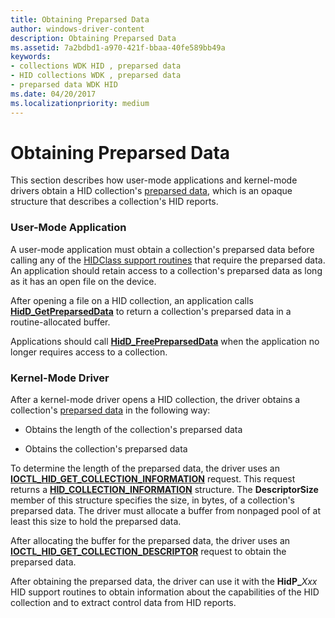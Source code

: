 ```yaml
---
title: Obtaining Preparsed Data
author: windows-driver-content
description: Obtaining Preparsed Data
ms.assetid: 7a2bdbd1-a970-421f-bbaa-40fe589bb49a
keywords:
- collections WDK HID , preparsed data
- HID collections WDK , preparsed data
- preparsed data WDK HID
ms.date: 04/20/2017
ms.localizationpriority: medium
---
```


# Obtaining Preparsed Data





This section describes how user-mode applications and kernel-mode drivers obtain a HID collection's [preparsed data](preparsed-data.md), which is an opaque structure that describes a collection's HID reports.

### User-Mode Application

A user-mode application must obtain a collection's preparsed data before calling any of the [HIDClass support routines](https://msdn.microsoft.com/library/windows/hardware/ff538865) that require the preparsed data. An application should retain access to a collection's preparsed data as long as it has an open file on the device.

After opening a file on a HID collection, an application calls [**HidD\_GetPreparsedData**](https://msdn.microsoft.com/library/windows/hardware/ff539679) to return a collection's preparsed data in a routine-allocated buffer.

Applications should call [**HidD\_FreePreparsedData**](https://msdn.microsoft.com/library/windows/hardware/ff538893) when the application no longer requires access to a collection.

### Kernel-Mode Driver

After a kernel-mode driver opens a HID collection, the driver obtains a collection's [preparsed data](preparsed-data.md) in the following way:

-   Obtains the length of the collection's preparsed data

-   Obtains the collection's preparsed data

To determine the length of the preparsed data, the driver uses an [**IOCTL\_HID\_GET\_COLLECTION\_INFORMATION**](https://msdn.microsoft.com/library/windows/hardware/ff541092) request. This request returns a [**HID\_COLLECTION\_INFORMATION**](https://msdn.microsoft.com/library/windows/hardware/ff539870) structure. The **DescriptorSize** member of this structure specifies the size, in bytes, of a collection's preparsed data. The driver must allocate a buffer from nonpaged pool of at least this size to hold the preparsed data.

After allocating the buffer for the preparsed data, the driver uses an [**IOCTL\_HID\_GET\_COLLECTION\_DESCRIPTOR**](https://msdn.microsoft.com/library/windows/hardware/ff541089) request to obtain the preparsed data.

After obtaining the preparsed data, the driver can use it with the **HidP\_**<em>Xxx</em> HID support routines to obtain information about the capabilities of the HID collection and to extract control data from HID reports.

 

 




